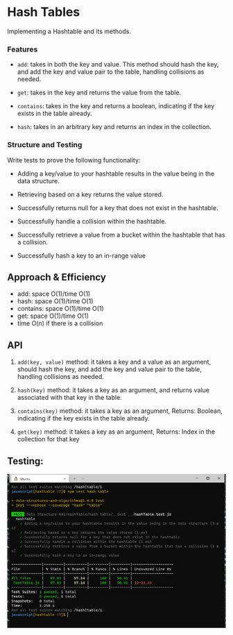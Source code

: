 # Hash Tables

Implementing a Hashtable and its methods.



### Features

- `add`: takes in both the key and value. This method should hash the key, and add the key and value pair to the table, handling collisions as needed.

- `get`: takes in the key and returns the value from the table.

- `contains`: takes in the key and returns a boolean, indicating if the key exists in the table already.

- `hash`: takes in an arbitrary key and returns an index in the collection.

### Structure and Testing


Write tests to prove the following functionality:


- Adding a key/value to your hashtable results in the value being in the data structure.

- Retrieving based on a key returns the value stored.

- Successfully returns null for a key that does not exist in the hashtable.


- Successfully handle a collision within the hashtable.

- Successfully retrieve a value from a bucket within the hashtable that has a collision.

- Successfully hash a key to an in-range value


## Approach & Efficiency

- add: space O(1)/time O(1)
- hash: space O(1)/time O(1)
- contains: space O(1)/time O(1)
- get: space O(1)/time O(1)
- time O(n) if there is a collision

## API



1. `add(key, value)` method: it takes a key and a value as an argument,  should hash the key, and add the key and value pair to the table, handling collisions as needed.


2. `hash(key)` method: it takes a key as an argument, and returns value associated with that key in the table.

3. `contains(key)` method: it takes a key as an argument, Returns: Boolean, indicating if the key exists in the table already.

4. `get(key)` method: it takes a key as an argument, Returns: Index in the collection for that key

 
## Testing: 
![img](challenge30.PNG)
